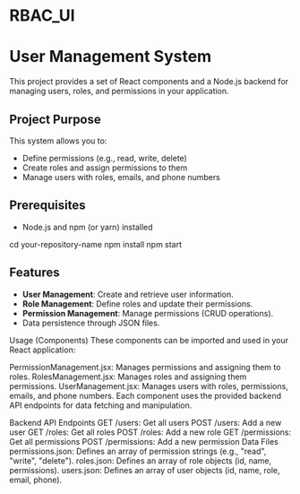 # RBAC_UI

# User Management System

This project provides a set of React components and a Node.js backend for managing users, roles, and permissions in your application.

## Project Purpose

This system allows you to:
- Define permissions (e.g., read, write, delete)
- Create roles and assign permissions to them
- Manage users with roles, emails, and phone numbers

## Prerequisites
- Node.js and npm (or yarn) installed

cd your-repository-name
npm install
npm start
## Features

- **User Management**: Create and retrieve user information.
- **Role Management**: Define roles and update their permissions.
- **Permission Management**: Manage permissions (CRUD operations).
- Data persistence through JSON files.



Usage (Components)
These components can be imported and used in your React application:

PermissionManagement.jsx: Manages permissions and assigning them to roles.
RolesManagement.jsx: Manages roles and assigning them permissions.
UserManagement.jsx: Manages users with roles, permissions, emails, and phone numbers.
Each component uses the provided backend API endpoints for data fetching and manipulation.

Backend API Endpoints
GET /users: Get all users
POST /users: Add a new user
GET /roles: Get all roles
POST /roles: Add a new role
GET /permissions: Get all permissions
POST /permissions: Add a new permission
Data Files
permissions.json: Defines an array of permission strings (e.g., "read", "write", "delete").
roles.json: Defines an array of role objects (id, name, permissions).
users.json: Defines an array of user objects (id, name, role, email, phone).
